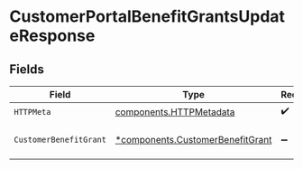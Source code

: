 # CustomerPortalBenefitGrantsUpdateResponse


## Fields

| Field                                                                               | Type                                                                                | Required                                                                            | Description                                                                         |
| ----------------------------------------------------------------------------------- | ----------------------------------------------------------------------------------- | ----------------------------------------------------------------------------------- | ----------------------------------------------------------------------------------- |
| `HTTPMeta`                                                                          | [components.HTTPMetadata](../../models/components/httpmetadata.md)                  | :heavy_check_mark:                                                                  | N/A                                                                                 |
| `CustomerBenefitGrant`                                                              | [*components.CustomerBenefitGrant](../../models/components/customerbenefitgrant.md) | :heavy_minus_sign:                                                                  | Benefit grant updated.                                                              |